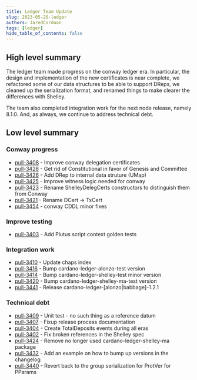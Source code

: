 ```yaml
---
title: Ledger Team Update
slug: 2023-05-26-ledger
authors: JaredCorduan
tags: [ledger]
hide_table_of_contents: false
---
```


## High level summary

The ledger team made progress on the conway ledger era. In particular, the design and implementation
of the new certificates is near complete, we refactored some of our data structures
to be able to support DReps, we cleaned up the serialization format, and renamed things to make
clearer the differences with Shelley.

The team also completed integration work for the next node release, namely 8.1.0.
And, as always, we continue to address technical debt.

## Low level summary

### Conway progress

- [pull-3408] - Improve conway delegation certificates
- [pull-3428] - Get rid of Constitutional in favor of Genesis and Committee
- [pull-3426] - Add DRep to internal data struture (UMap)
- [pull-3425] - Improve witness logic needed for conway
- [pull-3423] - Rename ShelleyDelegCerts constructors to distinguish them from Conway
- [pull-3421] - Rename DCert -> TxCert
- [pull-3454] - conway CDDL minor fixes

### Improve testing

- [pull-3403] - Add Plutus script context golden tests

### Integration work

- [pull-3410] - Update chaps index
- [pull-3416] - Bump cardano-ledger-alonzo-test version
- [pull-3414] - Bump cardano-ledger-shelley-test minor version
- [pull-3420] - Bump cardano-ledger-shelley-ma-test version
- [pull-3441] - Release cardano-ledger-[alonzo|babbage]-1.2.1

### Technical debt

- [pull-3409] -  Unit test - no such thing as a reference datum
- [pull-3407] -  Fixup release process documentation
- [pull-3404] -  Create TotalDeposits events during all eras
- [pull-3402] -  Fix broken references in the Shelley spec
- [pull-3424] -  Remove no longer used cardano-ledger-shelley-ma package
- [pull-3432] -  Add an example on how to bump up versions in the changelog 
- [pull-3440] -  Revert back to the group serialization for ProtVer for PParams 

[pull-3409]: https://github.com/input-output-hk/cardano-ledger/pull/3409
[pull-3408]: https://github.com/input-output-hk/cardano-ledger/pull/3408
[pull-3407]: https://github.com/input-output-hk/cardano-ledger/pull/3407
[pull-3404]: https://github.com/input-output-hk/cardano-ledger/pull/3404
[pull-3403]: https://github.com/input-output-hk/cardano-ledger/pull/3403
[pull-3402]: https://github.com/input-output-hk/cardano-ledger/pull/3402
[pull-3410]: https://github.com/input-output-hk/cardano-ledger/pull/3410
[pull-3416]: https://github.com/input-output-hk/cardano-ledger/pull/3416
[pull-3414]: https://github.com/input-output-hk/cardano-ledger/pull/3414
[pull-3428]: https://github.com/input-output-hk/cardano-ledger/pull/3428
[pull-3426]: https://github.com/input-output-hk/cardano-ledger/pull/3426
[pull-3425]: https://github.com/input-output-hk/cardano-ledger/pull/3425
[pull-3424]: https://github.com/input-output-hk/cardano-ledger/pull/3424
[pull-3423]: https://github.com/input-output-hk/cardano-ledger/pull/3423
[pull-3421]: https://github.com/input-output-hk/cardano-ledger/pull/3421
[pull-3420]: https://github.com/input-output-hk/cardano-ledger/pull/3420
[pull-3432]: https://github.com/input-output-hk/cardano-ledger/pull/3432
[pull-3454]: https://github.com/input-output-hk/cardano-ledger/pull/3454
[pull-3441]: https://github.com/input-output-hk/cardano-ledger/pull/3441
[pull-3440]: https://github.com/input-output-hk/cardano-ledger/pull/3440
